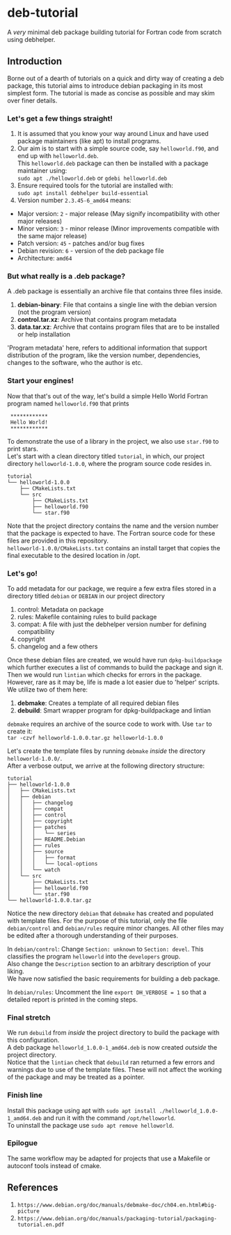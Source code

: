 # deb-tutorial
A _very_ minimal deb package building tutorial for Fortran code from scratch using debhelper.

## Introduction
Borne out of a dearth of tutorials on a quick and dirty way of creating a deb package, this tutorial aims to introduce debian packaging in its most simplest form. The tutorial is made as concise as possible and may skim over finer details.  

### Let's get a few things straight!
1. It is assumed that you know your way around Linux and have used package maintainers (like apt) to install programs.
2. Our aim is to start with a simple source code, say `helloworld.f90`, and end up with `helloworld.deb`.   
This `helloworld.deb` package can then be installed with a package maintainer using:  
`sudo apt ./helloworld.deb` or `gdebi helloworld.deb`
3. Ensure required tools for the tutorial are installed with:  
`sudo apt install debhelper build-essential`
4. Version number `2.3.45-6_amd64` means:
- Major version: `2`  - major release (May signify incompatibility with other major releases)
- Minor version: `3`  - minor release (Minor improvements compatible with the same major release)
- Patch version: `45` - patches and/or bug fixes
- Debian revision: `6`  - version of the deb package file
- Architecture: `amd64`

### But what really is a .deb package?
A .deb package is essentially an archive file that contains three files inside. 
1. **debian-binary**: File that contains a single line with the debian version (not the program version)
2. **control.tar.xz**: Archive that contains program metadata
3. **data.tar.xz**: Archive that contains program files that are to be installed or help installation

'Program metadata' here, refers to additional information that support distribution of the program, like the version number, dependencies, changes to the software, who the author is etc.

### Start your engines!
Now that that's out of the way, let's build a simple Hello World Fortran program named `helloworld.f90` that prints
```
 ************
 Hello World!
 ************
```
To demonstrate the use of a library in the project, we also use `star.f90` to print stars.  
Let's start with a clean directory titled `tutorial`, in which, our project directory `helloworld-1.0.0`, where the program source code resides in.   
```
tutorial
└── helloworld-1.0.0
    ├── CMakeLists.txt
    └── src
        ├── CMakeLists.txt
        ├── helloworld.f90
        └── star.f90
```
Note that the project directory contains the name and the version number that the package is expected to have. The Fortran source code for these files are provided in this repository.  
`helloworld-1.0.0/CMakeLists.txt` contains an install target that copies the final executable to the desired location in /opt.

### Let's go!
To add metadata for our package, we require a few extra files stored in a directory titled `debian` or `DEBIAN` in our project directory
1. control: Metadata on package
2. rules: Makefile containing rules to build package
3. compat: A file with just the debhelper version number for defining compatibility
4. copyright
5. changelog and a few others

Once these debian files are created, we would have run `dpkg-buildpackage` which further executes a list of commands to build the package and sign it. Then we would run `lintian` which checks for errors in the package.  
However, rare as it may be, life is made a lot easier due to 'helper' scripts. We utilize two of them here:
1. **debmake**: Creates a template of all required debian files
2. **debuild**: Smart wrapper program for dpkg-buildpackage and lintian

`debmake` requires an archive of the source code to work with. Use `tar` to create it:  
`tar -czvf helloworld-1.0.0.tar.gz helloworld-1.0.0`  

Let's create the template files by running `debmake` *inside* the directory `helloworld-1.0.0/`.   
After a verbose output, we arrive at the following directory structure:  
```
tutorial
├── helloworld-1.0.0
│   ├── CMakeLists.txt
│   ├── debian
│   │   ├── changelog
│   │   ├── compat
│   │   ├── control
│   │   ├── copyright
│   │   ├── patches
│   │   │   └── series
│   │   ├── README.Debian
│   │   ├── rules
│   │   ├── source
│   │   │   ├── format
│   │   │   └── local-options
│   │   └── watch
│   └── src
│       ├── CMakeLists.txt
│       ├── helloworld.f90
│       └── star.f90
└── helloworld-1.0.0.tar.gz
```

Notice the new directory `debian` that `debmake` has created and populated with template files. For the purpose of this tutorial, only the file `debian/control` and `debian/rules` require minor changes. All other files may be edited after a thorough understanding of their purposes.   

In `debian/control`:
Change `Section: unknown` to `Section: devel`. This classifies the program `helloworld` into the `developers` group.   
Also change the `Description` section to an arbitrary description of your liking.  
We have now satisfied the basic requirements for building a deb package.  

In `debian/rules`:
Uncomment the line `export DH_VERBOSE = 1` so that a detailed report is printed in the coming steps.  

### Final stretch
We run `debuild` from *inside* the project directory to build the package with this configuration.  
A deb package `helloworld_1.0.0-1_amd64.deb` is now created *outside* the project directory.  
Notice that the `lintian` check that `debuild` ran returned a few errors and warnings due to use of the template files. These will not affect the working of the package and may be treated as a pointer.  

### Finish line
Install this package using apt with `sudo apt install ./helloworld_1.0.0-1_amd64.deb` and run it with the command `/opt/helloworld`.  
To uninstall the package use `sudo apt remove helloworld`.  

### Epilogue
The same workflow may be adapted for projects that use a Makefile or autoconf tools instead of cmake.

## References
1. `https://www.debian.org/doc/manuals/debmake-doc/ch04.en.html#big-picture`  
2. `https://www.debian.org/doc/manuals/packaging-tutorial/packaging-tutorial.en.pdf`  
